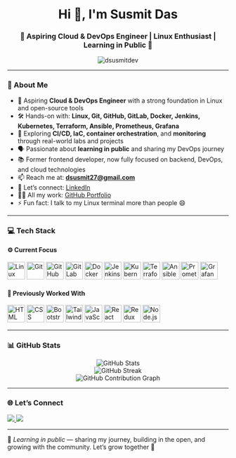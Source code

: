 <h1 align="center">Hi 👋, I'm Susmit Das</h1>
<h3 align="center">🚀 Aspiring Cloud & DevOps Engineer | Linux Enthusiast | Learning in Public 🐧</h3>

<p align="center">
  <img src="https://komarev.com/ghpvc/?username=dsusmitdev&label=Profile+Views&color=brightgreen&style=for-the-badge" alt="dsusmitdev" />
</p>

---

### 🚀 About Me

- 🎯 Aspiring **Cloud & DevOps Engineer** with a strong foundation in Linux and open-source tools
- 🛠️ Hands-on with: **Linux, Git, GitHub, GitLab, Docker, Jenkins, Kubernetes, Terraform, Ansible, Prometheus, Grafana**
- 🔄 Exploring **CI/CD, IaC, container orchestration**, and **monitoring** through real-world labs and projects
- 🗣️ Passionate about **learning in public** and sharing my DevOps journey
- 📚 Former frontend developer, now fully focused on backend, DevOps, and cloud technologies
- 📫 Reach me at: **dsusmit27@gmail.com**
- 🔗 Let’s connect: [LinkedIn](https://www.linkedin.com/in/susmit-das-599ab4356/)
- 👨‍💻 All my work: [GitHub Portfolio](https://github.com/dsusmitdev)
- ⚡ Fun fact: I talk to my Linux terminal more than people 😄

---

### 💻 Tech Stack

#### ⚙️ Current Focus
<p align="left">
  <img src="https://cdn.jsdelivr.net/gh/devicons/devicon/icons/linux/linux-original.svg" width="40" height="40" alt="Linux" />
  <img src="https://cdn.jsdelivr.net/gh/devicons/devicon/icons/git/git-original.svg" width="40" height="40" alt="Git" />
  <img src="https://cdn.jsdelivr.net/gh/devicons/devicon/icons/github/github-original.svg" width="40" height="40" alt="GitHub" />
  <img src="https://cdn.jsdelivr.net/gh/devicons/devicon/icons/gitlab/gitlab-original.svg" width="40" height="40" alt="GitLab" />
  <img src="https://cdn.jsdelivr.net/gh/devicons/devicon/icons/docker/docker-original.svg" width="40" height="40" alt="Docker" />
  <img src="https://cdn.jsdelivr.net/gh/devicons/devicon/icons/jenkins/jenkins-original.svg" width="40" height="40" alt="Jenkins" />
  <img src="https://cdn.jsdelivr.net/gh/devicons/devicon/icons/kubernetes/kubernetes-plain.svg" width="40" height="40" alt="Kubernetes" />
  <img src="https://cdn.jsdelivr.net/gh/devicons/devicon/icons/terraform/terraform-original.svg" width="40" height="40" alt="Terraform" />
  <img src="https://cdn.jsdelivr.net/gh/devicons/devicon/icons/ansible/ansible-original.svg" width="40" height="40" alt="Ansible" />
  <img src="https://cdn.jsdelivr.net/gh/devicons/devicon/icons/prometheus/prometheus-original.svg" width="40" height="40" alt="Prometheus" />
  <img src="https://cdn.jsdelivr.net/gh/devicons/devicon/icons/grafana/grafana-original.svg" width="40" height="40" alt="Grafana" />
</p>

#### 🧠 Previously Worked With
<p align="left">
  <img src="https://cdn.jsdelivr.net/gh/devicons/devicon/icons/html5/html5-original.svg" width="40" height="40" alt="HTML" />
  <img src="https://cdn.jsdelivr.net/gh/devicons/devicon/icons/css3/css3-original.svg" width="40" height="40" alt="CSS" />
  <img src="https://cdn.jsdelivr.net/gh/devicons/devicon/icons/bootstrap/bootstrap-original.svg" width="40" height="40" alt="Bootstrap" />
  <img src="https://www.vectorlogo.zone/logos/tailwindcss/tailwindcss-icon.svg" width="40" height="40" alt="TailwindCSS" />
  <img src="https://cdn.jsdelivr.net/gh/devicons/devicon/icons/javascript/javascript-original.svg" width="40" height="40" alt="JavaScript" />
  <img src="https://cdn.jsdelivr.net/gh/devicons/devicon/icons/react/react-original.svg" width="40" height="40" alt="React" />
  <img src="https://cdn.jsdelivr.net/gh/devicons/devicon/icons/redux/redux-original.svg" width="40" height="40" alt="Redux" />
  <img src="https://cdn.jsdelivr.net/gh/devicons/devicon/icons/nodejs/nodejs-original.svg" width="40" height="40" alt="Node.js" />
</p>

---

### 📊 GitHub Stats
<p align="center">
  <img src="https://github-readme-stats.vercel.app/api?username=dsusmitdev&show_icons=true&theme=tokyonight" alt="GitHub Stats" />
  <br />
  <img src="https://github-readme-streak-stats.herokuapp.com/?user=dsusmitdev&theme=tokyonight" alt="GitHub Streak" />
  <br />
  <img src="https://github-readme-activity-graph.vercel.app/graph?username=dsusmitdev&theme=dracula" alt="GitHub Contribution Graph" />
</p>

---

### 🌐 Let’s Connect
<p align="left">
  <a href="mailto:dsusmit27@gmail.com">
    <img src="https://img.shields.io/badge/Email-D14836?style=for-the-badge&logo=gmail&logoColor=white" />
  </a>
  <a href="https://www.linkedin.com/in/susmit-das-599ab4356/" target="_blank">
    <img src="https://img.shields.io/badge/LinkedIn-0077B5?style=for-the-badge&logo=linkedin&logoColor=white" />
  </a>
</p>

---

📢 _Learning in public_ — sharing my journey, building in the open, and growing with the community. Let’s grow together 🚀
